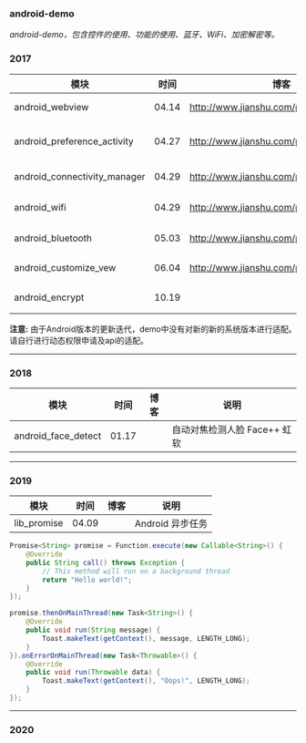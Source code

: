 ### android-demo

*android-demo，包含控件的使用、功能的使用、蓝牙、WiFi、加密解密等。*

### 2017
| 模块 | 时间 | 博客 | 说明 |
| --- | --- | --- | --- |
| android_webview              | 04.14 | http://www.jianshu.com/p/1071b1cdbbf5 | Android WebView的使用 |
| android_preference_activity  | 04.27 | http://www.jianshu.com/p/4a65f4a912c6 | Android PreferenceActivity的使用 |
| android_connectivity_manager | 04.29 | http://www.jianshu.com/p/c415691b282c | Android 网络连接管理 |
| android_wifi                 | 04.29 | http://www.jianshu.com/p/c415691b282c | Android Wifi的使用 |
| android_bluetooth            | 05.03 | http://www.jianshu.com/p/448f9292aad2 | Android 蓝牙的使用 |
| android_customize_vew        | 06.04 | http://www.jianshu.com/p/6326420d55fb | Android 自定义View |
| android_encrypt              | 10.19 |                                       | Android 加密解密算法 |

**注意:** 由于Android版本的更新迭代，demo中没有对新的新的系统版本进行适配。请自行进行动态权限申请及api的适配。

---

### 2018
| 模块 | 时间 | 博客 | 说明 |
| --- | --- | --- | --- |
| android_face_detect | 01.17 |     | 自动对焦检测人脸 Face++ 虹软 |

---

### 2019
| 模块 | 时间 | 博客 | 说明 |
| --- | --- | --- | --- |
| lib_promise | 04.09 |  | Android 异步任务 |
```java
Promise<String> promise = Function.execute(new Callable<String>() {
    @Override
    public String call() throws Exception {
        // This method will run on a background thread
        return "Hello world!";
    }
});
```
```java
promise.thenOnMainThread(new Task<String>() {
    @Override
    public void run(String message) {
        Toast.makeText(getContext(), message, LENGTH_LONG);
    }
}).onErrorOnMainThread(new Task<Throwable>() {
    @Override
    public void run(Throwable data) {
        Toast.makeText(getContext(), "Oops!", LENGTH_LONG);
    }
});
```

---

### 2020


